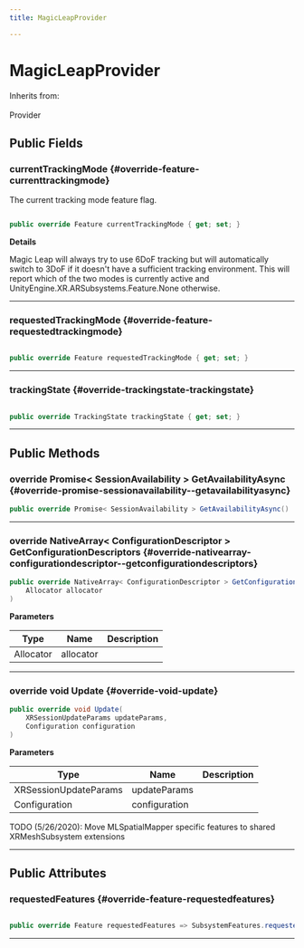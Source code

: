 ```yaml
---
title: MagicLeapProvider

---
```


# MagicLeapProvider







Inherits from: <br></br>Provider




## Public Fields

### currentTrackingMode {#override-feature-currenttrackingmode}

The current tracking mode feature flag. 

```csharp

public override Feature currentTrackingMode { get; set; }

```


**Details**

Magic Leap will always try to use 6DoF tracking but will automatically switch to 3DoF if it doesn't have a sufficient tracking environment. This will report which of the two modes is currently active and  UnityEngine.XR.ARSubsystems.Feature.None  otherwise. 





-----------

### requestedTrackingMode {#override-feature-requestedtrackingmode}

```csharp

public override Feature requestedTrackingMode { get; set; }

```






-----------

### trackingState {#override-trackingstate-trackingstate}

```csharp

public override TrackingState trackingState { get; set; }

```






-----------

## Public Methods

### override Promise&lt; SessionAvailability &gt; GetAvailabilityAsync {#override-promise-sessionavailability--getavailabilityasync}

```csharp
public override Promise< SessionAvailability > GetAvailabilityAsync()
```






-----------

### override NativeArray&lt; ConfigurationDescriptor &gt; GetConfigurationDescriptors {#override-nativearray-configurationdescriptor--getconfigurationdescriptors}

```csharp
public override NativeArray< ConfigurationDescriptor > GetConfigurationDescriptors(
    Allocator allocator
)
```


**Parameters**

| Type | Name  | Description  | 
|--|--|--|
| Allocator |allocator||






-----------

### override void Update {#override-void-update}

```csharp
public override void Update(
    XRSessionUpdateParams updateParams,
    Configuration configuration
)
```


**Parameters**

| Type | Name  | Description  | 
|--|--|--|
| XRSessionUpdateParams |updateParams||
| Configuration |configuration||




TODO (5/26/2020): Move MLSpatialMapper specific features to shared XRMeshSubsystem extensions 



-----------

## Public Attributes

### requestedFeatures {#override-feature-requestedfeatures}

```csharp

public override Feature requestedFeatures => SubsystemFeatures.requestedFeatures;

```






-----------

